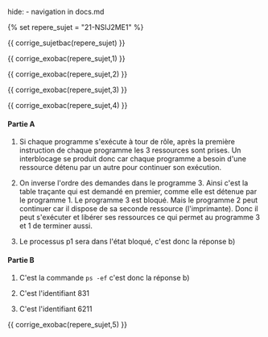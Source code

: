 hide: - navigation  in docs.md

{% set repere_sujet = "21-NSIJ2ME1" %}

{{ corrige_sujetbac(repere_sujet) }}



{{ corrige_exobac(repere_sujet,1) }}

{{ corrige_exobac(repere_sujet,2) }}

{{ corrige_exobac(repere_sujet,3) }}

{{ corrige_exobac(repere_sujet,4) }}


#### Partie A

1. Si chaque programme s'exécute à tour de rôle, après la première instruction de chaque programme les 3 ressources sont prises. Un interblocage se produit donc car chaque programme a besoin d'une ressource détenu par un autre pour continuer son exécution.

2. On inverse l'ordre des demandes dans le programme 3. Ainsi c'est la table traçante qui est demandé en premier, comme elle est détenue par le programme 1. Le programme 3 est bloqué. Mais le programme 2 peut continuer car il dispose de sa seconde ressource (l'imprimante). Donc il peut s'exécuter et libérer ses ressources ce qui permet au programme 3 et 1 de terminer aussi.

3.  Le processus p1 sera dans l'état bloqué, c'est donc la réponse b)

#### Partie B

1. C'est la commande `ps -ef` c'est donc la réponse b)

2. C'est l'identifiant 831

3. C'est l'identifiant 6211


{{ corrige_exobac(repere_sujet,5) }}